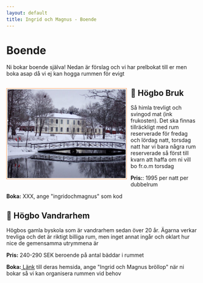 ```yaml
---
layout: default
title: Ingrid och Magnus - Boende
---
```


<h1> Boende </h1>

Ni bokar boende själva! Nedan är förslag och vi har prelbokat till er men boka asap då vi ej kan hogga rummen för evigt

<div>
<img src="./images/hba2.jpg" alt="Ingrid och Magnus Photo"
     style="float:left; width:310px; margin-right: 10px; margin-bottom: 10px;
     border: 1px solid #ff9c5b; padding: 2px">
<h2> 🏰 Högbo Bruk </h2>

Så himla trevligt och svingod mat (ink frukosten). Det ska finnas tillräckligt med rum reserverade för fredag och lördag natt, torsdag natt har vi bara några rum reserverade så först till kvarn att haffa om ni vill bo fr.o.m torsdag

**Pris:**: 1995 per natt per dubbelrum

**Boka:** XXX, ange "ingridochmagnus" som kod

</div>

<h2> 🏫 Högbo Vandrarhem </h2>

Högbos gamla byskola som är vandrarhem sedan över 20 år. Ägarna verkar trevliga och det är riktigt billiga rum, men inget annat ingår och oklart hur nice de gemensamma utrymmena är

**Pris:** 240-290 SEK beroende på antal bäddar i rummet

**Boka:**<a target="_blank" href="https://www.hogbovandrarhem.com/"> Länk</a> till deras hemsida, ange "Ingrid och Magnus bröllop" när ni bokar så vi kan organisera rummen vid behov
